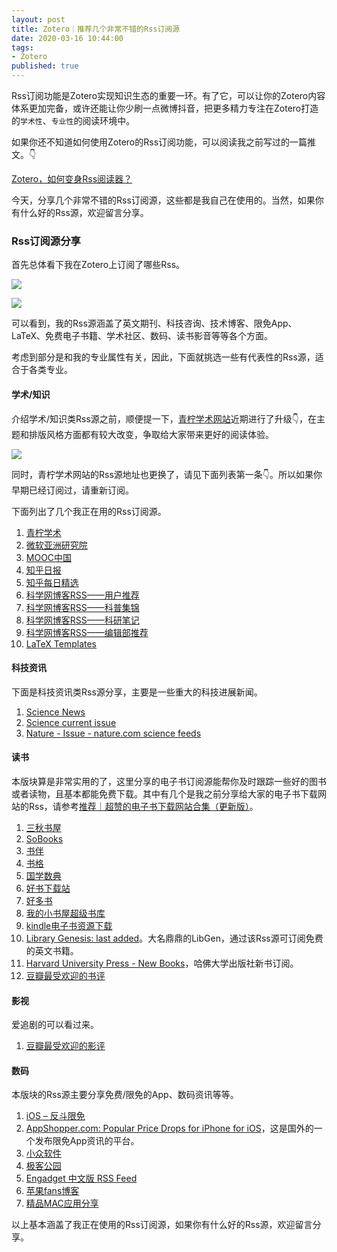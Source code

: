 ```yaml
---
layout: post
title: Zotero｜推荐几个非常不错的Rss订阅源
date: 2020-03-16 10:44:00
tags: 
- Zotero
published: true
---
```


Rss订阅功能是Zotero实现知识生态的重要一环。有了它，可以让你的Zotero内容体系更加完备，或许还能让你少刷一点微博抖音，把更多精力专注在Zotero打造的`学术性`、`专业性`的阅读环境中。

如果你还不知道如何使用Zotero的Rss订阅功能，可以阅读我之前写过的一篇推文。👇

[Zotero，如何变身Rss阅读器？](https://mp.weixin.qq.com/s/Hh4ynj-3wLdtuEl4vTchsA)

今天，分享几个非常不错的Rss订阅源，这些都是我自己在使用的。当然，如果你有什么好的Rss源，欢迎留言分享。

### Rss订阅源分享

首先总体看下我在Zotero上订阅了哪些Rss。

![](https://tva1.sinaimg.cn/large/00831rSTly1gcvf5f7qj7j315o0ou11q.jpg)

![](https://tva1.sinaimg.cn/large/00831rSTly1gcvf5tme59j315o0ouwnc.jpg)

可以看到，我的Rss源涵盖了英文期刊、科技咨询、技术博客、限免App、LaTeX、免费电子书籍、学术社区、数码、读书影音等等各个方面。

考虑到部分是和我的专业属性有关，因此，下面就挑选一些有代表性的Rss源，适合于各类专业。

#### 学术/知识

介绍学术/知识类Rss源之前，顺便提一下，[青柠学术网站](https://iseex.github.io "青柠学术网站")近期进行了升级👇，在主题和排版风格方面都有较大改变，争取给大家带来更好的阅读体验。

![](https://tva1.sinaimg.cn/large/00831rSTly1gcvfgizjlrj31740qaq57.jpg)

同时，青柠学术网站的Rss源地址也更换了，请见下面列表第一条👇。所以如果你早期已经订阅过，请重新订阅。

下面列出了几个我正在用的Rss订阅源。

1. [青柠学术](https://iseex.github.io/feed.xml "青柠学术")
2. [微软亚洲研究院](http://blog.sina.com.cn/rss/1286528122.xml "微软亚洲研究院")
3. [MOOC中国](http://www.mooc.cn/feed "MOOC中国")
4. [知乎日报](http://feeds.feedburner.com/zhihu-daily "知乎日报")
5. [知乎每日精选](https://www.zhihu.com/rss "知乎每日精选")
6. [科学网博客RSS——用户推荐](http://www.sciencenet.cn/xml/blog.aspx?di=30 "科学网博客RSS——用户推荐")
7. [科学网博客RSS——科普集锦](http://www.sciencenet.cn/xml/blog.aspx?di=7 "科学网博客RSS——科普集锦")
8. [科学网博客RSS——科研笔记](http://www.sciencenet.cn/xml/blog.aspx?di=1 "科学网博客RSS——科研笔记")
9. [科学网博客RSS——编辑部推荐](http://www.sciencenet.cn/xml/blog.aspx?di=20 "科学网博客RSS——编辑部推荐")
10. [LaTeX Templates](http://feeds.feedburner.com/LaTeXTemplates-all "LaTeX Templates")

#### 科技资讯

下面是科技资讯类Rss源分享，主要是一些重大的科技进展新闻。

1. [Science News](https://www.sciencenews.org/feed "Science News")
2. [Science current issue](https://science.sciencemag.org/rss/current.xml "Science current issue")
3. [Nature - Issue - nature.com science feeds](http://feeds.nature.com/nature/rss/current?x=1 "Nature - Issue - nature.com science feeds")

#### 读书

本版块算是非常实用的了，这里分享的电子书订阅源能帮你及时跟踪一些好的图书或者读物，且基本都能免费下载。其中有几个是我之前分享给大家的电子书下载网站的Rss，请参考[推荐｜超赞的电子书下载网站合集（更新版）](https://mp.weixin.qq.com/s/7sTTvKy1nE4wPvhJV8P20A)。

1. [三秋书屋](https://www.d4j.cn/feed "三秋书屋")
2. [SoBooks](https://sobooks.cc/feed "SoBooks")
3. [书伴](https://feeds.feedburner.com/bookfere "书伴")
4. [书格](http://new.shuge.org/feed/ "书格")
5. [国学数典](http://bbs.gxsd.com.cn/forum.php?mod=rss&auth=0 "国学数典")
6. [好书下载站](https://haobook.org/RSS.xml "好书下载站")
7. [好多书](http://booksk.com/feed "好多书")
8. [我的小书屋超级书库](https://shuayouxi.cn/feed "我的小书屋超级书库")
9. [kindle电子书资源下载](https://www.kindle8.cc/feed "kindle电子书资源下载")
10. [Library Genesis: last added](http://gen.lib.rus.ec/rss/index.php "Library Genesis: last added")。大名鼎鼎的LibGen，通过该Rss源可订阅免费的英文书籍。
11. [Harvard University Press - New Books](http://www.hup.harvard.edu/hup_rss.php?new=n "Harvard University Press - New Books")，哈佛大学出版社新书订阅。
12. [豆瓣最受欢迎的书评](https://www.douban.com/feed/review/book "豆瓣最受欢迎的书评")

#### 影视

爱追剧的可以看过来。

1. [豆瓣最受欢迎的影评](https://www.douban.com/feed/review/movie "豆瓣最受欢迎的影评")

#### 数码

本版块的Rss源主要分享免费/限免的App、数码资讯等等。

1. [iOS – 反斗限免](http://free.apprcn.com/category/ios/feed/ "iOS – 反斗限免")
2. [AppShopper.com: Popular Price Drops for iPhone for iOS](http://appshopper.com/feed/?device=iPhone&mode=featured&filter=price)，这是国外的一个发布限免App资讯的平台。
3. [小众软件](https://feeds.appinn.com/appinns/ "小众软件")
4. [极客公园](http://www.geekpark.net/rss "极客公园")
5. [Engadget 中文版 RSS Feed](https://cn.engadget.com/rss.xml "Engadget 中文版 RSS Feed")
6. [苹果fans博客](http://www.mac52ipod.cn/feed.php "苹果fans博客")
7. [精品MAC应用分享](http://xclient.info/feed/ "精品MAC应用分享")

以上基本涵盖了我正在使用的Rss订阅源，如果你有什么好的Rss源，欢迎留言分享。